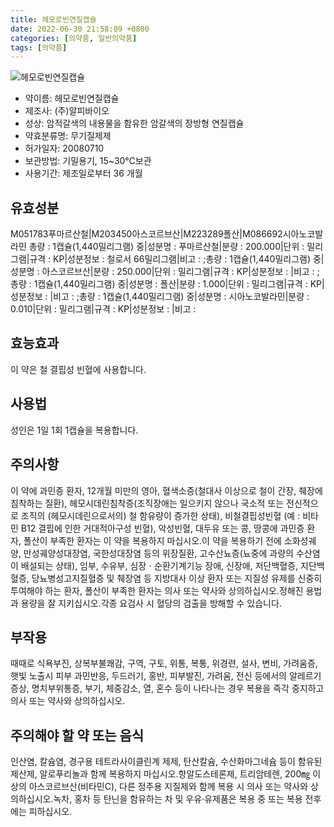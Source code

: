 ```yaml
---
title: 헤모로빈연질캡슐
date: 2022-06-30 21:58:09 +0800
categories: [의약품, 일반의약품]
tags: [의약품]
---
```

![헤모로빈연질캡슐](https://nedrug.mfds.go.kr/pbp/cmn/itemImageDownload/147427926223400063)

- 약이름: 헤모로빈연질캡슐
- 제조사: (주)알피바이오
- 성상: 암적갈색의 내용물을 함유한 암갈색의 장방형 연질캡슐
- 약효분류명: 무기질제제
- 허가일자: 20080710
- 보관방법: 기밀용기, 15~30℃보관
- 사용기간: 제조일로부터 36 개월
## 유효성분
M051783푸마르산철|M203450아스코르브산|M223289폴산|M086692시아노코발라민
총량 : 1캡슐(1,440밀리그램) 중|성분명 : 푸마르산철|분량 : 200.000|단위 : 밀리그램|규격 : KP|성분정보 : 철로서 66밀리그램|비고 : ;총량 : 1캡슐(1,440밀리그램) 중|성분명 : 아스코르브산|분량 : 250.000|단위 : 밀리그램|규격 : KP|성분정보 : |비고 : ;총량 : 1캡슐(1,440밀리그램) 중|성분명 : 폴산|분량 : 1.000|단위 : 밀리그램|규격 : KP|성분정보 : |비고 : ;총량 : 1캡슐(1,440밀리그램) 중|성분명 : 시아노코발라민|분량 : 0.010|단위 : 밀리그램|규격 : KP|성분정보 : |비고 :
## 효능효과
이 약은 철 결핍성 빈혈에 사용합니다.
## 사용법
성인은 1일 1회 1캡슐을 복용합니다.
## 주의사항
이 약에 과민증 환자, 12개월 미만의 영아, 혈색소증(철대사 이상으로 철이 간장, 췌장에 침착하는 질환), 헤모시데린침착증(조직장애는 일으키지 않으나 국소적 또는 전신적으로 조직의 (헤모시데린으로서의) 철 함유량이 증가한 상태), 비철결핍성빈혈 (예 : 비타민 B12 결핍에 인한 거대적아구성 빈혈), 악성빈혈, 대두유 또는 콩, 땅콩에 과민증 환자, 폴산이 부족한 환자는 이 약을 복용하지 마십시오.이 약을 복용하기 전에 소화성궤양, 만성궤양성대장염, 국한성대장염 등의 위장질환, 고수산뇨증(뇨중에 과량의 수산염이 배설되는 상태), 임부, 수유부, 심장ㆍ순환기계기능 장애, 신장애, 저단백혈증, 지단백혈증, 당뇨병성고지질혈증 및 췌장염 등 지방대사 이상 환자 또는 지질성 유제를 신중히 투여해야 하는 환자, 폴산이 부족한 환자는 의사 또는 약사와 상의하십시오.정해진 용법과 용량을 잘 지키십시오.각종 요검사 시 혈당의 검출을 방해할 수 있습니다.
## 부작용
때때로 식욕부진, 상복부불쾌감, 구역, 구토, 위통, 복통, 위경련, 설사, 변비, 가려움증, 햇빛 노출시 피부 과민반응, 두드러기, 홍반, 피부발진, 가려움, 전신 등에서의 알레르기 증상, 명치부위통증, 부기, 체중감소, 열, 혼수 등이 나타나는 경우 복용을 즉각 중지하고 의사 또는 약사와 상의하십시오.
## 주의해야 할 약 또는 음식
인산염, 칼슘염, 경구용 테트라사이클린계 제제, 탄산칼슘, 수산화마그네슘 등이 함유된 제산제, 알로푸리놀과 함께 복용하지 마십시오.항알도스테론제, 트리암테렌, 200㎎ 이상의 아스코르브산(비타민C), 다른 정주용 지질제와 함께 복용 시 의사 또는 약사와 상의하십시오.녹차, 홍차 등 탄닌을 함유하는 차 및 우유·유제품은 복용 중 또는 복용 전후에는 피하십시오.
